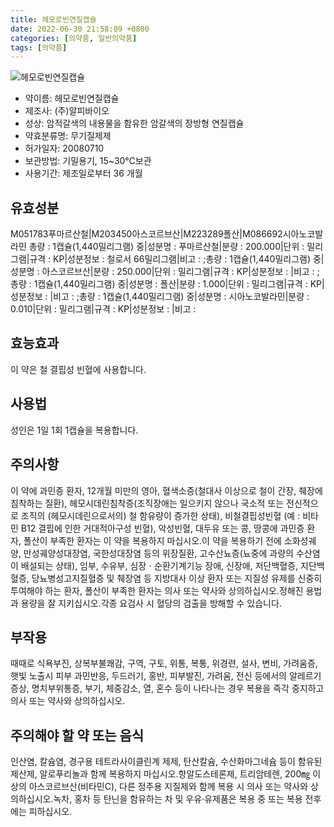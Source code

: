 ```yaml
---
title: 헤모로빈연질캡슐
date: 2022-06-30 21:58:09 +0800
categories: [의약품, 일반의약품]
tags: [의약품]
---
```

![헤모로빈연질캡슐](https://nedrug.mfds.go.kr/pbp/cmn/itemImageDownload/147427926223400063)

- 약이름: 헤모로빈연질캡슐
- 제조사: (주)알피바이오
- 성상: 암적갈색의 내용물을 함유한 암갈색의 장방형 연질캡슐
- 약효분류명: 무기질제제
- 허가일자: 20080710
- 보관방법: 기밀용기, 15~30℃보관
- 사용기간: 제조일로부터 36 개월
## 유효성분
M051783푸마르산철|M203450아스코르브산|M223289폴산|M086692시아노코발라민
총량 : 1캡슐(1,440밀리그램) 중|성분명 : 푸마르산철|분량 : 200.000|단위 : 밀리그램|규격 : KP|성분정보 : 철로서 66밀리그램|비고 : ;총량 : 1캡슐(1,440밀리그램) 중|성분명 : 아스코르브산|분량 : 250.000|단위 : 밀리그램|규격 : KP|성분정보 : |비고 : ;총량 : 1캡슐(1,440밀리그램) 중|성분명 : 폴산|분량 : 1.000|단위 : 밀리그램|규격 : KP|성분정보 : |비고 : ;총량 : 1캡슐(1,440밀리그램) 중|성분명 : 시아노코발라민|분량 : 0.010|단위 : 밀리그램|규격 : KP|성분정보 : |비고 :
## 효능효과
이 약은 철 결핍성 빈혈에 사용합니다.
## 사용법
성인은 1일 1회 1캡슐을 복용합니다.
## 주의사항
이 약에 과민증 환자, 12개월 미만의 영아, 혈색소증(철대사 이상으로 철이 간장, 췌장에 침착하는 질환), 헤모시데린침착증(조직장애는 일으키지 않으나 국소적 또는 전신적으로 조직의 (헤모시데린으로서의) 철 함유량이 증가한 상태), 비철결핍성빈혈 (예 : 비타민 B12 결핍에 인한 거대적아구성 빈혈), 악성빈혈, 대두유 또는 콩, 땅콩에 과민증 환자, 폴산이 부족한 환자는 이 약을 복용하지 마십시오.이 약을 복용하기 전에 소화성궤양, 만성궤양성대장염, 국한성대장염 등의 위장질환, 고수산뇨증(뇨중에 과량의 수산염이 배설되는 상태), 임부, 수유부, 심장ㆍ순환기계기능 장애, 신장애, 저단백혈증, 지단백혈증, 당뇨병성고지질혈증 및 췌장염 등 지방대사 이상 환자 또는 지질성 유제를 신중히 투여해야 하는 환자, 폴산이 부족한 환자는 의사 또는 약사와 상의하십시오.정해진 용법과 용량을 잘 지키십시오.각종 요검사 시 혈당의 검출을 방해할 수 있습니다.
## 부작용
때때로 식욕부진, 상복부불쾌감, 구역, 구토, 위통, 복통, 위경련, 설사, 변비, 가려움증, 햇빛 노출시 피부 과민반응, 두드러기, 홍반, 피부발진, 가려움, 전신 등에서의 알레르기 증상, 명치부위통증, 부기, 체중감소, 열, 혼수 등이 나타나는 경우 복용을 즉각 중지하고 의사 또는 약사와 상의하십시오.
## 주의해야 할 약 또는 음식
인산염, 칼슘염, 경구용 테트라사이클린계 제제, 탄산칼슘, 수산화마그네슘 등이 함유된 제산제, 알로푸리놀과 함께 복용하지 마십시오.항알도스테론제, 트리암테렌, 200㎎ 이상의 아스코르브산(비타민C), 다른 정주용 지질제와 함께 복용 시 의사 또는 약사와 상의하십시오.녹차, 홍차 등 탄닌을 함유하는 차 및 우유·유제품은 복용 중 또는 복용 전후에는 피하십시오.
